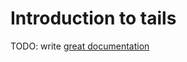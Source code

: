 # Introduction to tails

TODO: write [great documentation](http://jacobian.org/writing/what-to-write/)
